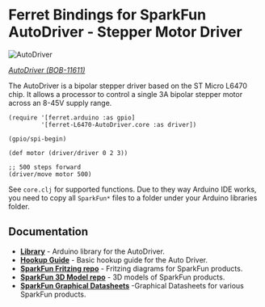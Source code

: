 Ferret Bindings for SparkFun AutoDriver - Stepper Motor Driver
==========================================

![AutoDriver](https://cdn.sparkfun.com//assets/parts/1/1/2/8/8/13752-01a.jpg)  

[*AutoDriver (BOB-11611)*](https://www.sparkfun.com/products/11611)

The AutoDriver is a bipolar stepper driver based on the ST Micro L6470
chip. It allows a processor to control a single 3A bipolar stepper
motor across an 8-45V supply range.

    (require '[ferret.arduino :as gpio]
             '[ferret-L6470-AutoDriver.core :as driver])

    (gpio/spi-begin)

    (def motor (driver/driver 0 2 3))

    ;; 500 steps forward
    (driver/move motor 500)

See `core.clj` for supported functions. Due to they way Arduino IDE
works, you need to copy all `SparkFun*` files to a folder under your
Arduino libraries folder.

Documentation
--------------
* **[Library](https://github.com/sparkfun/SparkFun_AutoDriver_Arduino_Library)** - Arduino library for the AutoDriver.
* **[Hookup Guide](https://learn.sparkfun.com/tutorials/getting-started-with-the-autodriver---v13)** - Basic hookup guide for the Auto Driver.
* **[SparkFun Fritzing repo](https://github.com/sparkfun/Fritzing_Parts)** - Fritzing diagrams for SparkFun products.
* **[SparkFun 3D Model repo](https://github.com/sparkfun/3D_Models)** - 3D models of SparkFun products. 
* **[SparkFun Graphical Datasheets](https://github.com/sparkfun/Graphical_Datasheets)** -Graphical Datasheets for various SparkFun products.
